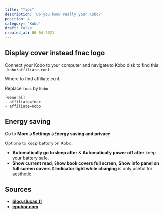 ```yaml
---
title: "Tips"
description: 'Do you know really your Kobo?'
position: 4
category: 'Kobo'
draft: false
created_at: 06-04-2021
---
```


## Display cover instead fnac logo

Connect your Kobo to your computer and navigate to Kobo disk to find this `.kobo/affiliate.conf`

<markdown-image src="affiliate">
    Where to find affiliate.conf.
</markdown-image>

Replace `fnac` by `Kobo`

```diff[.kobo/affiliate.conf]
[General]
- affiliate=fnac
+ affiliate=Kobo
```

## Energy saving

Go to **More->Settings->Energy saving and privacy**

<markdown-image src="energy-saving-and-privacy">
    Options to keep battery on Kobo.
</markdown-image>

- **Automatically go to sleep after** & **Automatically power off after** keep your battery safe.
- **Show current read**, **Show book covers full screen**, **Show info panel on full screen covers** & **Indicator light while charging** is only useful for aesthetic.

## Sources

- [**blog.slucas.fr**](https://blog.slucas.fr/blog/kobo-ereader-touch-5)
- [**epubor.com**](https://www.epubor.com/kobo-tips-and-tricks-you-must-know.html)
